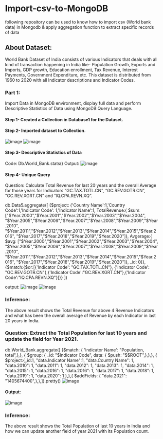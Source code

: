 # Import-csv-to-MongoDB
following repository can be used to know how to import csv (World bank data) in Mongodb &amp; apply aggregation function to extract specific records of data
## About Dataset:
World Bank Dataset of India consists of various Indicators that deals with all kind of transaction happening in India like- Population Growth, Exports and Imports, GDP growth, Education enrollment, Tax Revenue, Interest Payments, Government Expenditure, etc. This dataset is distributed from 1960 to 2020 with all Indicator descriptions and Indicator Codes.
### Part 1:
Import Data in MongoDB environment, display full data and perform Descriptive Statistics of Data using MongoDB Query Language.
#### Step 1- Created a Collection in Database1 for the Dataset.
#### Step 2- Imported dataset to Collection.
![image](https://user-images.githubusercontent.com/81969659/156785810-93fff83d-f598-4a29-a1ad-6c3be3780f0f.png)
![image](https://user-images.githubusercontent.com/81969659/156785836-2006471f-83b5-421e-a62d-b4cd650839cf.png)
#### Step 3- Descriptive Statistics of Data
Code:
Db.World_Bank.stats()
Output:
![image](https://user-images.githubusercontent.com/81969659/156785881-5656e13c-2ac5-4772-bae4-accc93d99695.png)
#### Step 4- Unique Query
Question: Calculate Total Revenue for last 20 years and the overall Average for those years for Indicators “GC.TAX.TOTL.CN”, “GC.REV.GOTR.CN”, “GC.REV.XGRT.CN” and “IQ.CPA.REVN.XQ”.


db.Data5.aggregate([
{$project: {'Country Name':1,'Country Code':1,'Indicator Code': 1,'Indicator Name':1,
TotalRevenue:{ $sum: ["$Year.2000","$Year.2001","$Year.2002","$Year.2003","$Year.2004",
"$Year.2005","$Year.2006","$Year.2007","$Year.2008","$Year.2009","$Year.2010",
"$Year.2011","$Year.2012","$Year.2013","$Year.2014","$Year.2015","$Year.2016",
"$Year.2017","$Year.2018","$Year.2019","$Year.2020"]},
Avgerage:{ $avg: ["$Year.2000","$Year.2001","$Year.2002","$Year.2003","$Year.2004",
"$Year.2005","$Year.2006","$Year.2007","$Year.2008","$Year.2009","$Year.2010",
"$Year.2011","$Year.2012","$Year.2013","$Year.2014","$Year.2015","$Year.2016",
"$Year.2017","$Year.2018","$Year.2019","$Year.2020"]}, _id: 0}}, {$match:{$or:[{'Indicator Code': "GC.TAX.TOTL.CN"},
{'Indicator Code': "GC.REV.GOTR.CN"},{'Indicator Code':"GC.REV.XGRT.CN"},{'Indicator Code':"IQ.CPA.REVN.XQ"}]}}
])

output:
![image](https://user-images.githubusercontent.com/81969659/156786126-1156094b-0b56-4d03-883e-117c9603f207.png)
![image](https://user-images.githubusercontent.com/81969659/156786166-a756c39b-9220-40c8-90ed-0c9500c9e67a.png)
### Inference:
The above result shows the Total Revenue for above 4 Revenue Indicators and what has been the overall average of Revenue by each Indicator in last 20 years in India.

### Question: Extract the Total Population for last 10 years and update the field for Year 2021.
db.World_Bank.aggregate([
    {$match: {
        'Indicator Name': "Population, total",},},
    { $group: {
        _id: "$Indicator Code",
        data: {
          $push: "$$ROOT",},},},
    {
      $project:{_id:1,
        "data.Indicator Name":1,
        "data.Country Name": 1,
        "data.2010": 1,
        "data.2011": 1,
        "data.2012": 1,
        "data.2013": 1,
        "data.2014": 1,
        "data.2015": 1,
        "data.2016": 1,
        "data.2016": 1,
        "data.2017": 1,
        "data.2018": 1,
        "data.2019": 1,
        "data.2020": 1
      },},{ $addFields: { "data.2021": "1405674400",},},]).pretty()
![image](https://user-images.githubusercontent.com/81969659/156786428-550d55f1-e7a4-4a8f-b3fe-104c8abc1b1b.png)
#### Output:
![image](https://user-images.githubusercontent.com/81969659/156786509-22fc3f08-1535-42b6-850f-01419d1aff75.png)

### Inference:
The above result shows the Total Population of last 10 years in India and how we can update another field of year 2021 with its Population count.
